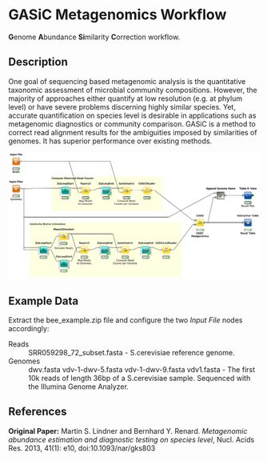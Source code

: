 GASiC Metagenomics Workflow
===========================

**G**enome **A**bundance **Si**milarity **C**orrection workflow.

Description
-----------

One goal of sequencing based metagenomic analysis is the quantitative taxonomic assessment of microbial community compositions. However, the majority of approaches either quantify at low resolution (e.g. at phylum level) or have severe problems discerning highly similar species. Yet, accurate quantification on species level is desirable in applications such as metagenomic diagnostics or community comparison. GASiC is a method to correct read alignment results for the ambiguities imposed by similarities of genomes. It has superior performance over existing methods.

![alt tag](metagenomics_gasic_workflow.png)


Example Data
------------

Extract the bee_example.zip file and configure the two *Input File* nodes accordingly:

<dl>
  <dt>Reads</dt>
  <dd>SRR059298_72_subset.fasta - S.cerevisiae reference genome.</dd>

  <dt>Genomes</dt>
  <dd>dwv.fasta vdv-1-dwv-5.fasta vdv-1-dwv-9.fasta vdv1.fasta - The first 10k reads of length 36bp of a S.cerevisiae sample. Sequenced with the Illumina Genome Analyzer.</dd>
</dl>  

References
----------

**Original Paper:**
  Martin S. Lindner and Bernhard Y. Renard. *Metagenomic abundance estimation and diagnostic testing on species level*, Nucl. Acids Res. 2013, 41(1): e10, doi:10.1093/nar/gks803
